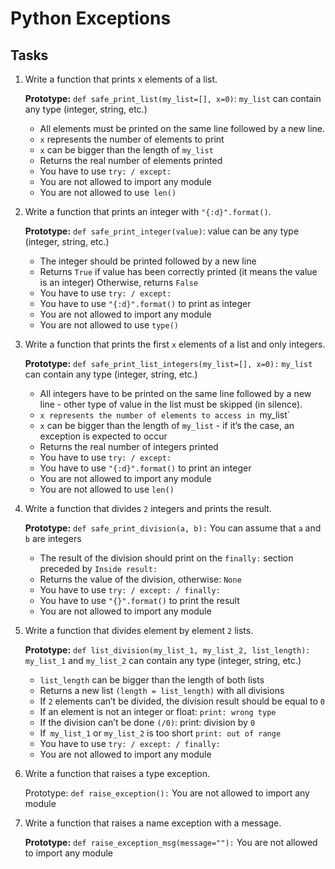 # Python Exceptions

## Tasks

1. Write a function that prints x elements of a list.

    **Prototype:** `def safe_print_list(my_list=[], x=0)`:
    `my_list` can contain any type (integer, string, etc.)

    - All elements must be printed on the same line followed by a new line.
    - `x` represents the number of elements to print
    - `x` can be bigger than the length of `my_list`
    - Returns the real number of elements printed
    - You have to use `try: / except:`
    - You are not allowed to import any module
    - You are not allowed to use` len()`

2. Write a function that prints an integer with `"{:d}".format()`.

    **Prototype:** `def safe_print_integer(value)`:
    value can be any type (integer, string, etc.)

    - The integer should be printed followed by a new line
    - Returns `True` if value has been correctly printed (it means the value is an integer)
      Otherwise, returns `False`
    - You have to use `try: / except:`
    - You have to use `"{:d}".format()` to print as integer
    - You are not allowed to import any module
    - You are not allowed to use `type()`

3. Write a function that prints the first `x` elements of a list and only integers.

    **Prototype:** `def safe_print_list_integers(my_list=[], x=0):`
    `my_list` can contain any type (integer, string, etc.)

    - All integers have to be printed on the same line followed by a new line - other type of value in the list must be skipped (in silence).
    - `x represents the number of elements to access in `my_list`
    - `x` can be bigger than the length of `my_list` - if it’s the case, an exception is expected to occur
    - Returns the real number of integers printed
    - You have to use `try: / except:`
    - You have to use `"{:d}".format()` to print an integer
    - You are not allowed to import any module
    - You are not allowed to use `len()`

4. Write a function that divides `2` integers and prints the result.

    **Prototype:** `def safe_print_division(a, b):`
    You can assume that `a` and `b` are integers

    - The result of the division should print on the `finally:` section preceded by `Inside result:`
    - Returns the value of the division, otherwise: `None`
    - You have to use `try: / except: / finally:`
    - You have to use `"{}".format()` to print the result
    - You are not allowed to import any module

5. Write a function that divides element by element `2` lists.

    **Prototype:** `def list_division(my_list_1, my_list_2, list_length):`
    `my_list_1` and `my_list_2` can contain any type (integer, string, etc.)

    - `list_length` can be bigger than the length of both lists
    - Returns a new list `(length = list_length)` with all divisions
    - If `2` elements can’t be divided, the division result should be equal to `0`
    - If an element is not an integer or float:
      `print: wrong type`
    - If the division can’t be done `(/0)`:
      print: division by `0`
    - If` my_list_1` or `my_list_2` is too short
      `print: out of range`
    - You have to use `try: / except: / finally:`
    - You are not allowed to import any module

6. Write a function that raises a type exception.

    Prototype: `def raise_exception():`
    You are not allowed to import any module

7. Write a function that raises a name exception with a message.

    **Prototype:** `def raise_exception_msg(message=""):`
    You are not allowed to import any module

